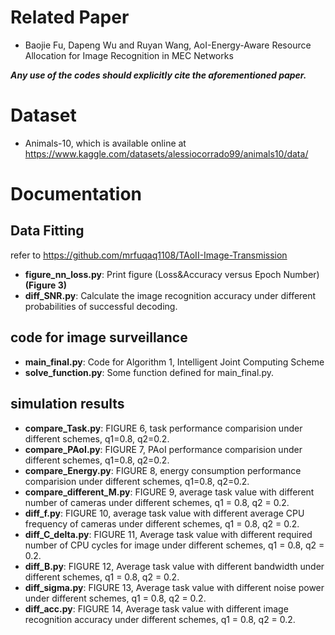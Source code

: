 # Related Paper
- Baojie Fu, Dapeng Wu and Ruyan Wang, AoI-Energy-Aware Resource Allocation for Image Recognition in MEC Networks

***Any use of the codes should explicitly cite the aforementioned paper.***

# Dataset
- Animals-10, which is available online at  https://www.kaggle.com/datasets/alessiocorrado99/animals10/data/

# Documentation

## Data Fitting
refer to https://github.com/mrfuqaq1108/TAoII-Image-Transmission

- **figure_nn_loss.py**: Print figure (Loss&Accuracy versus Epoch Number)**(Figure 3)**
- **diff_SNR.py**: Calculate the image recognition accuracy under different probabilities of successful decoding.

## code for image surveillance
- **main_final.py**: Code for Algorithm 1, Intelligent Joint Computing Scheme
- **solve_function.py**: Some function defined for main_final.py.

## simulation results
- **compare_Task.py**: FIGURE 6, task performance comparision under different schemes, q1=0.8, q2=0.2.
- **compare_PAoI.py**: FIGURE 7, PAoI performance comparision under different schemes, q1=0.8, q2=0.2.
- **compare_Energy.py**: FIGURE 8, energy consumption performance comparision under different schemes, q1=0.8, q2=0.2.
- **compare_different_M.py**: FIGURE 9, average task value with different number of cameras under different schemes, q1 = 0.8, q2 = 0.2.
- **diff_f.py**: FIGURE 10, average task value with different average CPU frequency of cameras under different schemes, q1 = 0.8, q2 = 0.2.
- **diff_C_delta.py**: FIGURE 11, Average task value with different required number of CPU cycles for image under different schemes, q1 = 0.8, q2 = 0.2.
- **diff_B.py**: FIGURE 12, Average task value with different bandwidth under different schemes, q1 = 0.8, q2 = 0.2.
- **diff_sigma.py**: FIGURE 13, Average task value with different noise power under different schemes, q1 = 0.8, q2 = 0.2.
- **diff_acc.py**: FIGURE 14, Average task value with different image recognition accuracy under different schemes, q1 = 0.8, q2 = 0.2.